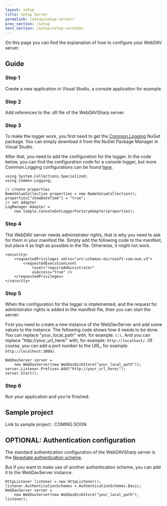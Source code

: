 ```yaml
---
layout: setup
title: Setup Server
permalink: /setup/setup-server/
prev_section: /setup
next_section: /setup/setup-carotdav
---
```


On this page you can find the explanation of how to configure your WebDAV server.

## Guide ##

### Step 1 ###

Create a new application in Visual Studio, a console application for example.

### Step 2 ###

Add references to the .dll file of the WebDAVSharp server.

### Step 3 ###

To make the logger work, you first need to get the [Common.Logging][1] NuGet package.
You can simply download it from the NuGet Package Manager in Visual Studio.

After that, you need to add the configuration for the logger.
In the code below, you can find the configuration code for a console logger,
but more Common.Logging configurations can be found [here][2].

    using System.Collections.Specialized;
    using Common.Logging;

    // create properties
    NameValueCollection properties = new NameValueCollection();
    properties["showDateTime"] = "true";
    // set Adapter
    LogManager.Adapter =
        new Simple.ConsoleOutLoggerFactoryAdapter(properties);

### Step 4 ###

The WebDAV server needs administrator rights, that is why you need to ask for them in your manifest file.
Simply add the following code to the manifest, but place it as high as possible in the file.
Otherwise, it might not work.

    <security>
        <requestedPrivileges xmlns="urn:schemas-microsoft-com:asm.v3">
            <requestedExecutionLevel
                level="requireAdministrator"
                uiAccess="true" />
        </requestedPrivileges>
    </security>

### Step 5 ###

When the configuration for the logger is implemented,
and the request for administrator rights is added in the manifest file,
then you can start the server.

First you need to create a new instance of the WebDavServer and add some values to the instance.
The following code shows how it needs to be done.
You can replace "your_local_path" with, for example: `c:\`.
And you can replace "http://your_url_here/" with, for example: `http://localhost/`.
Of course, you can add a port number to the URL, for example: `http://localhost:3000/`.

    WebDavServer server =
        new WebDavServer(new WebDavDiskStore("your_local_path"));
    server.Listener.Prefixes.Add("http://your_url_here/");
    server.Start();

### Step 6 ###

Run your application and you're finished.

## Sample project ##

Link to sample project : COMING SOON

## OPTIONAL: Authentication configuration ##

The standard authentication configuration of the WebDAVSharp server is the [Negotiate authentication scheme][3].

But if you want to make use of another authentication scheme, you can add it to the WebDavServer instance.

    HttpListener listener = new HttpListener();
    listener.AuthenticationSchemes = AuthenticationSchemes.Basic;
    WebDavServer server =
        new WebDavServer(new WebDavDiskStore("your_local_path"), listener);


  [1]: http://netcommon.sourceforge.net/
  [2]: http://netcommon.sourceforge.net/docs/2.1.0/reference/html/ch01.html#logging-configuring-in-code
  [3]: http://msdn.microsoft.com/en-us/library/system.net.authenticationschemes(v=vs.110).aspx